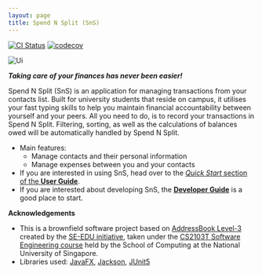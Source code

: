 ```yaml
---
layout: page
title: Spend N Split (SnS)
---
```


[![CI Status](https://github.com/AY2324S1-CS2103T-W17-3/tp/workflows/Java%20CI/badge.svg)](https://github.com/AY2324S1-CS2103T-W17-3/tp/actions)
[![codecov](https://codecov.io/gh/AY2324S1-CS2103T-W17-3/tp/branch/master/graph/badge.svg)](https://codecov.io/gh/AY2324S1-CS2103T-W17-3/tp)

![Ui](images/Ui.png)


***Taking care of your finances has never been easier!***

Spend N Split (SnS) is an application for managing transactions from your contacts list. Built for university students
that reside on campus, it utilises your fast typing skills to help you maintain financial accountability between
yourself and your peers. All you need to do, is to record your transactions in Spend N Split. Filtering, sorting, as
well as the calculations of balances owed will be automatically handled by Spend N Split.

* Main features:
  * Manage contacts and their personal information
  * Manage expenses between you and your contacts
* If you are interested in using SnS, head over to the [_Quick Start_ section of the **User Guide**](UserGuide.html#quick-start).
* If you are interested about developing SnS, the [**Developer Guide**](DeveloperGuide.html) is a good place to start.


**Acknowledgements**
* This is a brownfield software project based on [AddressBook Level-3](https://se-education.org/addressbook-level3/) created by the [SE-EDU initiative](https://se-education.org), taken under the [CS2103T Software Engineering course](https://nus-cs2103-ay2223s1.github.io/website/index.html) held by the School of Computing at the National University of Singapore.
* Libraries used: [JavaFX](https://openjfx.io/), [Jackson](https://github.com/FasterXML/jackson), [JUnit5](https://github.com/junit-team/junit5)

